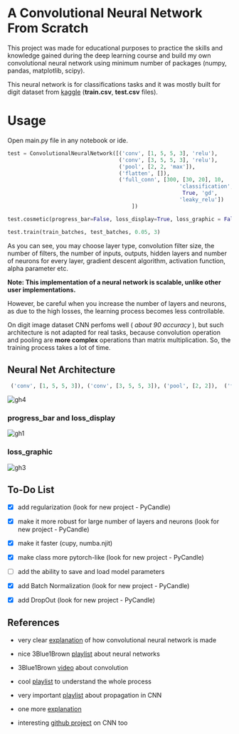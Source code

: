 # A Convolutional Neural Network From Scratch
This project was made for educational purposes to practice the skills and knowledge gained during the deep learning course and build my own convolutional neural network using minimum number of packages (numpy, pandas, matplotlib, scipy).

This neural network is for classifications tasks and it was mostly built for digit dataset from [kaggle](https://www.kaggle.com/competitions/digit-recognizer/overview) (**train.csv**, **test.csv** files).

# Usage
Open main.py file in any notebook or ide. 

``` python
test = ConvolutionalNeuralNetwork([('conv', [1, 5, 5, 3], 'relu'),         # 64x1x28x28 -> 64x3x24x24
                                   ('conv', [3, 5, 5, 3], 'relu'),         # 64x3x24x24 -> 64x3x20x20
                                   ('pool', [2, 2, 'max']),                # 64x3x20x20 -> 64x3x10x10
                                   ('flatten', []),                        # 64x3x10x10 -> 64x300
                                   ('full_conn', [300, [30, 20], 10,
                                                      'classification',
                                                       True, 'gd',
                                                      'leaky_relu'])       # 64x300 -> 64x10
                                       ])

test.cosmetic(progress_bar=False, loss_display=True, loss_graphic = False, iterations= 20)

test.train(train_batches, test_batches, 0.05, 3)

```

As you can see, you may choose layer type, convolution filter size, the number of filters, the number of inputs, outputs, hidden layers and number of neurons for every layer, gradient descent algorithm, activation function, alpha parameter etc.

**Note: This implementation of a neural network is scalable, unlike other user implementations.**

However, be careful when you increase the number of layers and neurons, as due to the high losses, the learning process becomes less controllable.

On digit image dataset CNN perfoms well ( *about 90 accuracy* ), but such architecture is not adapted for real tasks, because convolution operation and pooling are **more complex** operations than matrix multiplication. So, the training process takes a lot of time.

## Neural Net Architecture
```python
 ('conv', [1, 5, 5, 3]), ('conv', [3, 5, 5, 3]), ('pool', [2, 2]),  ('flatten'), ('full_conn',[300, [30, 20], 10])
 ```
 ![gh4](https://github.com/TimaGitHub/Neural-Network-from-Scratch/assets/70072941/b454d716-ef84-428f-b412-c8d36fafa717)

 ### progress_bar and loss_display
 ![gh1](https://github.com/TimaGitHub/NeuralNetwork-from-Scratch/assets/70072941/d4484b22-655b-437a-a53f-897ebad3b8f2)

 ### loss_graphic
 ![gh3](https://github.com/TimaGitHub/NeuralNetwork-from-Scratch/assets/70072941/14317df1-68cf-4086-b107-e79e9dbbf55e)




## To-Do List
- [X] add regularization (look for new project - PyCandle)
- [X] make it more robust for large number of layers and neurons (look for new project - PyCandle)
- [X] make it faster (cupy, numba.njit)
- [X] make class more pytorch-like (look for new project - PyCandle)
- [ ] add the ability to save and load model parameters
- [X] add Batch Normalization (look for new project - PyCandle)
- [X] add DropOut (look for new project - PyCandle)


## References

- very clear [explanation](https://colab.research.google.com/drive/1ZMu6C3ZEt3kCSDBNWGM6sicXL5-EhSve?usp=sharing) of how convolutional neural network is made
- nice 3Blue1Brown [playlist](https://youtube.com/playlist?list=PLZHQObOWTQDNU6R1_67000Dx_ZCJB-3pi&si=vZ3tJjTqXa9iSfBE) about neural networks 
  
- 3Blue1Brown [video](https://youtu.be/KuXjwB4LzSA?si=KJHdPrJK_1tBuZl_) about convolution 

- cool [playlist](https://youtube.com/playlist?list=PL1sQgSTcAaT7MbcLWacjsqoOQvqzMdUWg&si=gCke_NmYGIwUbJ9X) to understand the whole process

- very important [playlist](https://youtube.com/playlist?list=PLuhqtP7jdD8CD6rOWy20INGM44kULvrHu&si=XDupIIUFmAu2olXnabout) about propagation in CNN

- one more [explanation](https://youtu.be/m8pOnJxOcqY?si=VuHoljUq4rbAelv6)

- interesting [github project](https://github.com/vzhou842/cnn-from-scratch) on CNN too
